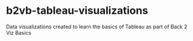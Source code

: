 # b2vb-tableau-visualizations
Data visualizations created to learn the basics of Tableau as part of Back 2 Viz Basics
